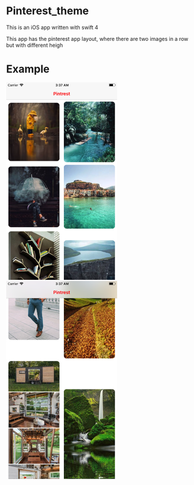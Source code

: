 # Pinterest_theme

This is an iOS app written with swift 4

This app has the pinterest app layout, where there are two images in a row but with different heigh


# Example


<img src="./assets/img2.png" alt="Drawing" width="300"/>        <img src="./assets/img1.png" alt="Drawing" width="300"/>


